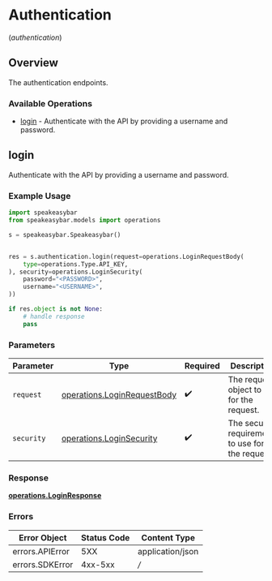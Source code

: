 # Authentication
(*authentication*)

## Overview

The authentication endpoints.

### Available Operations

* [login](#login) - Authenticate with the API by providing a username and password.

## login

Authenticate with the API by providing a username and password.

### Example Usage

```python
import speakeasybar
from speakeasybar.models import operations

s = speakeasybar.Speakeasybar()


res = s.authentication.login(request=operations.LoginRequestBody(
    type=operations.Type.API_KEY,
), security=operations.LoginSecurity(
    password="<PASSWORD>",
    username="<USERNAME>",
))

if res.object is not None:
    # handle response
    pass

```

### Parameters

| Parameter                                                                  | Type                                                                       | Required                                                                   | Description                                                                |
| -------------------------------------------------------------------------- | -------------------------------------------------------------------------- | -------------------------------------------------------------------------- | -------------------------------------------------------------------------- |
| `request`                                                                  | [operations.LoginRequestBody](../../models/operations/loginrequestbody.md) | :heavy_check_mark:                                                         | The request object to use for the request.                                 |
| `security`                                                                 | [operations.LoginSecurity](../../models/operations/loginsecurity.md)       | :heavy_check_mark:                                                         | The security requirements to use for the request.                          |


### Response

**[operations.LoginResponse](../../models/operations/loginresponse.md)**
### Errors

| Error Object     | Status Code      | Content Type     |
| ---------------- | ---------------- | ---------------- |
| errors.APIError  | 5XX              | application/json |
| errors.SDKError  | 4xx-5xx          | */*              |

